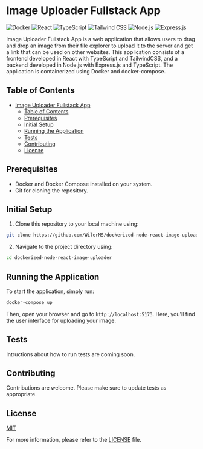 # Image Uploader Fullstack App

![Docker](https://img.shields.io/badge/-Docker-blue?logo=docker&logoColor=white)
![React](https://img.shields.io/badge/-React-%23282C34?logo=react)
![TypeScript](https://img.shields.io/badge/-TypeScript-%23007ACC?logo=TypeScript&logoColor=white)
![Tailwind CSS](https://img.shields.io/badge/-TailwindCSS-%2338B2AC?logo=tailwind-css&logoColor=white)
![Node.js](https://img.shields.io/badge/-Node.js-%23339933?logo=node.js&logoColor=white)
![Express.js](https://img.shields.io/badge/-Express.js-%23404d59?logo=express&logoColor=white)

Image Uploader Fullstack App is a web application that allows users to drag and drop an image from their file explorer to upload it to the server and get a link that can be used on other websites. This application consists of a frontend developed in React with TypeScript and TailwindCSS, and a backend developed in Node.js with Express.js and TypeScript. The application is containerized using Docker and docker-compose.

## Table of Contents

- [Image Uploader Fullstack App](#image-uploader-fullstack-app)
  - [Table of Contents](#table-of-contents)
  - [Prerequisites](#prerequisites)
  - [Initial Setup](#initial-setup)
  - [Running the Application](#running-the-application)
  - [Tests](#tests)
  - [Contributing](#contributing)
  - [License](#license)

## Prerequisites

- Docker and Docker Compose installed on your system.
- Git for cloning the repository.

## Initial Setup

1. Clone this repository to your local machine using:
```bash
git clone https://github.com/WilerMS/dockerized-node-react-image-uploader.git
```
2. Navigate to the project directory using:
```bash
cd dockerized-node-react-image-uploader
```

## Running the Application

To start the application, simply run:

```bash
docker-compose up
```

Then, open your browser and go to `http://localhost:5173`. Here, you'll find the user interface for uploading your image.

## Tests

Intructions about how to run tests are coming soon.

## Contributing

Contributions are welcome. Please make sure to update tests as appropriate.

## License

[MIT](https://choosealicense.com/licenses/mit/)

For more information, please refer to the [LICENSE](https://github.com/your-username/image-uploader-fullstack-app/blob/main/LICENSE) file.